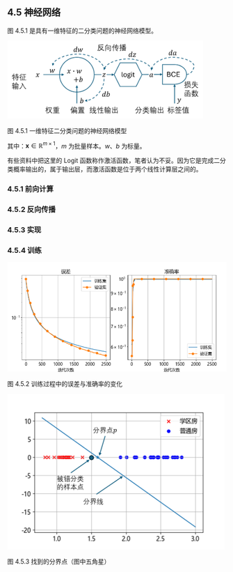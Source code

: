
## 4.5 神经网络

图 4.5.1 是具有一维特征的二分类问题的神经网络模型。

<img src="./img/nn4.png" width=450>

图 4.5.1 一维特征二分类问题的神经网络模型

其中：$\mathbf x \in \mathbb{R}^{m \times 1}$，$m$ 为批量样本。$w、b$ 为标量。

有些资料中把这里的 Logit 函数称作激活函数，笔者认为不妥。因为它是完成二分类概率输出的，属于输出层，而激活函数是位于两个线性计算层之间的。

### 4.5.1 前向计算

### 4.5.2 反向传播

### 4.5.3 实现

### 4.5.4 训练

<img src="./img/loss_accu.png"/>

图 4.5.2 训练过程中的误差与准确率的变化

<img src="./img/result.png" width=500/>

图 4.5.3 找到的分界点（图中五角星）
